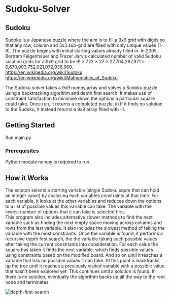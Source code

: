 # Sudoku-Solver

## Sudoku
Sudoku is a Japanese puzzle where the aim is to fill a 9x9 grid with digits so that any row, column and 3x3 sub-grid are filled with only unique values (1-9). The puzzle begins with initial starting values already filled in. In 2005, Bertram Felgenhauer and Frazer Jarvis calculated number of valid Sudoku solution grids for a 9x9 grid to be 9! × 722 × 27 × 27,704,267,971 = 6,670,903,752,021,072,936,960.    
https://en.wikipedia.org/wiki/Sudoku    
https://en.wikipedia.org/wiki/Mathematics_of_Sudoku

The Sudoku solver takes a 9x9 numpy array and solves a Sudoku puzzle using a backtracking algorithm and depth first search. It makes use of constraint satisfaction to minimise down the options a particular square could take. Once run, it returns a completed puzzle. in If it finds no solution to the Sudoku, it instead returns a 9x9 array filled with -1.

## Getting Started
Run main.py

### Prerequisites
Python module numpy is required to run.

## How it Works
The soluton selects a starting variable (single Sudoku squre that can hold an integer value) by analysing each variables constraints at that time. For each variable, it looks at the other variables and reduces down the options to a list of possible values this variable can take. The variable with the lowest number of options that it can take is selected first.    
This program also includes alternative slower methods to find the next variable such as finding the next empty space moving across columns and rows from the last variable. It also includes the slowest method of taking the variable with the most constraints.
Once the variable is found, it performs a recursive depth first search, the the variable taking each possible values after taking the current constriants into consideration. For each value the square has taken it finds the next variable, which finds possible values using constraints based on the modified board. And so on until it reaches a variable that has no possible values it can take. At this point is backtracks up the tree until it reaches a previously visited variable with a possible value that hasn't been explored yet. This continues until a solution is found. If there is no solution, eventually the algorithm backs up all the way to the root node and terminates.

![depth-first-search](https://user-images.githubusercontent.com/41476809/76250443-4a761080-623d-11ea-999d-0c4ddc341572.jpg)

